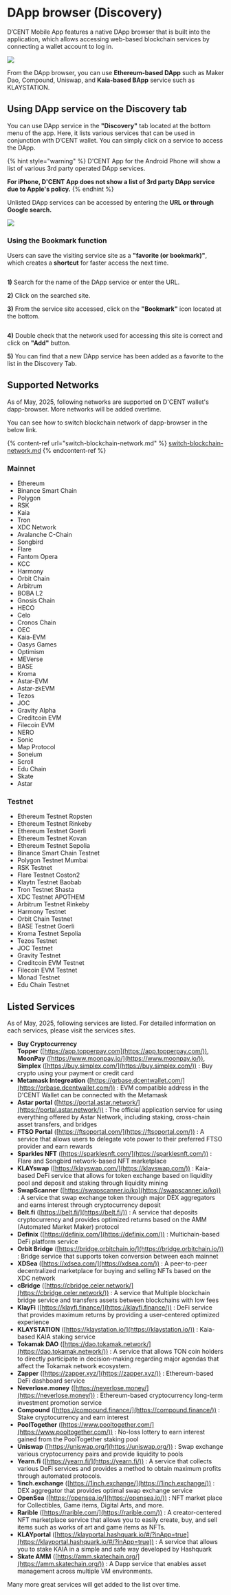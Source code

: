 # DApp browser (Discovery)

D’CENT Mobile App features a native DApp browser that is built into the application, which allows accessing web-based blockchain services by connecting a wallet account to log in.

![](<../../.gitbook/assets/Frame 1321315620.jpg>)

From the DApp browser, you can use **Ethereum-based DApp** such as Maker Dao, Compound, Uniswap, and **Kaia-based BApp** service such as KLAYSTATION.

## Using DApp service on the Discovery tab

You can use DApp service in the **"Discovery"** tab located at the bottom menu of the app. Here, it lists various services that can be used in conjunction with D’CENT wallet. You can simply click on a service to access the DApp.&#x20;

{% hint style="warning" %}
D'CENT App for the Android Phone will show a list of various 3rd party operated DApp services.

**For iPhone, D'CENT App does not show a list of 3rd party DApp service due to Apple's policy.**
{% endhint %}

Unlisted DApp services can be accessed by entering the **URL or through Google search.**

![](<../../.gitbook/assets/Frame 1321315621.jpg>)

### Using the Bookmark function

Users can save the visiting service site as a **"favorite (or bookmark)"**, which creates a **shortcut** for faster access the next time.

<div align="left"><img src="../../.gitbook/assets/Frame 1321315622.jpg" alt=""></div>

**1)** Search for the name of the DApp service or enter the URL.

**2)** Click on the searched site.

**3)** From the service site accessed, click on the **"Bookmark"** icon located at the bottom.

<div align="left"><img src="../../.gitbook/assets/Frame 1321315623.jpg" alt=""></div>

**4)** Double check that the network used for accessing this site is correct and click on **"Add"** button.

**5)** You can find that a new DApp service has been added as a favorite to the list in the Discovery Tab.

## **Supported Networks**

As of May, 2025, following networks are supported on D'CENT wallet's dapp-browser. More networks will be added overtime.

You can see how to switch blockchain network of dapp-browser in the below link.

{% content-ref url="switch-blockchain-network.md" %}
[switch-blockchain-network.md](switch-blockchain-network.md)
{% endcontent-ref %}

### Mainnet

* Ethereum
* Binance Smart Chain
* Polygon
* RSK
* Kaia
* Tron
* XDC Network
* Avalanche C-Chain
* Songbird
* Flare
* Fantom Opera
* KCC
* Harmony
* Orbit Chain
* Arbitrum
* BOBA L2
* Gnosis Chain
* HECO
* Celo
* Cronos Chain
* OEC
* Kaia-EVM
* Oasys Games
* Optimism
* MEVerse
* BASE
* Kroma
* Astar-EVM
* Astar-zkEVM
* Tezos
* JOC
* Gravity Alpha
* Creditcoin EVM
* Filecoin EVM
* NERO
* Sonic
* Map Protocol
* Soneium
* Scroll
* Edu Chain
* Skate
* Astar

### Testnet

* Ethereum Testnet Ropsten
* Ethereum Testnet Rinkeby
* Ethereum Testnet Goerli
* Ethereum Testnet Kovan
* Ethereum Testnet Sepolia
* Binance Smart Chain Testnet
* Polygon Testnet Mumbai
* RSK Testnet
* Flare Testnet Coston2
* Klaytn Testnet Baobab
* Tron Testnet Shasta
* XDC Testnet APOTHEM
* Arbitrum Testnet Rinkeby
* Harmony Testnet
* Orbit Chain Testnet
* BASE Testnet Goerli
* Kroma Testnet Sepolia
* Tezos Testnet
* JOC Testnet
* Gravity Testnet
* Creditcoin EVM Testnet
* Filecoin EVM Testnet
* Monad Testnet
* Edu Chain Testnet

## Listed Services

As of May, 2025, following services are listed. For detailed information on each services, please visit the services sites.

* **Buy Cryptocurrency**\
  **Topper** ([https://app.topperpay.com](https://app.topperpay.com/)), **MoonPay** ([https://www.moonpay.io/](https://www.moonpay.io/)), **Simplex** ([https://buy.simplex.com/](https://buy.simplex.com/)) : Buy crypto using your payment or credit card
* **Metamask Integreation** ([https://qrbase.dcentwallet.com/](https://qrbase.dcentwallet.com/)) : EVM compatible address in the D'CENT Wallet can be connected with the Metamask
* **Astar portal** ([https://portal.astar.network/](https://portal.astar.network/)) : The official application service for using everything offered by Astar Network, including staking, cross-chain asset transfers, and bridges
* **FTSO Portal** ([https://ftsoportal.com/](https://ftsoportal.com/)) : A service that allows users to delegate vote power to their preferred FTSO provider and earn rewards
* **Sparkles NFT** ([https://sparklesnft.com/](https://sparklesnft.com/)) : Flare and Songbird network-based NFT marketplace
* **KLAYswap** ([https://klayswap.com/](https://klayswap.com/)) : Kaia-based DeFi service that allows for token exchange based on liquidity pool and deposit and staking through liquidity mining
* **SwapScanner** ([https://swapscanner.io/ko](https://swapscanner.io/ko)) : A service that swap exchange token through major DEX aggregators and earns interest through cryptocurrency deposit
* **Belt.fi** ([https://belt.fi/](https://belt.fi/)) : A service that deposits cryptocurrency and provides optimized returns based on the AMM (Automated Market Maker) protocol
* **Definix** ([https://definix.com/](https://definix.com/)) : Multichain-based DeFi platform service
* **Orbit Bridge** ([https://bridge.orbitchain.io/](https://bridge.orbitchain.io/)) : Bridge service that supports token conversion between each mainnet
* **XDSea** ([https://xdsea.com/](https://xdsea.com/)) : A peer-to-peer decentralized marketplace for buying and selling NFTs based on the XDC network
* **cBridge** ([https://cbridge.celer.network/](https://cbridge.celer.network/)) : A service that Multiple blockchain bridge service and  transfers assets between blockchains with low fees
* **KlayFi** ([https://klayfi.finance/](https://klayfi.finance/)) : DeFi service that provides maximum returns by providing a user-centered optimized experience
* **KLAYSTATION** ([https://klaystation.io/](https://klaystation.io/)) : Kaia-based KAIA staking service
* **Tokamak DAO** ([https://dao.tokamak.network/](https://dao.tokamak.network/)) : A service that allows TON coin holders to directly participate in decision-making regarding major agendas that affect the Tokamak network ecosystem.
* **Zapper** ([https://zapper.xyz/](https://zapper.xyz/)) : Ethereum-based DeFi dashboard service
* **Neverlose.money** ([https://neverlose.money/](https://neverlose.money/)) : Ethereum-based cryptocurrency long-term investment promotion service
* **Compound** ([https://compound.finance/](https://compound.finance/)) : Stake cryptocurrency and earn interest
* **PoolTogether** ([https://www.pooltogether.com/](https://www.pooltogether.com/)) : No-loss lottery to earn interest gained from the PoolTogether staking pool
* **Uniswap** ([https://uniswap.org/](https://uniswap.org/)) : Swap exchange various cryptocurrency pairs and provide liquidity to pools
* **Yearn.fi** ([https://yearn.fi/](https://yearn.fi/)) : A service that collects various DeFi services and provides a method to obtain maximum profits through automated protocols.
* **1inch.exchange** ([https://1inch.exchange/](https://1inch.exchange/)) : DEX aggregator that provides optimal swap exchange service
* **OpenSea** ([https://opensea.io/](https://opensea.io/)) : NFT market place for Collectibles, Game items, Digital Arts, and more.
* **Rarible** ([https://rarible.com/](https://rarible.com/)) : A creator-centered NFT marketplace service that allows you to easily create, buy, and sell items such as works of art and game items as NFTs.
* **KLAYportal** ([https://klayportal.hashquark.io/#/?inApp=true](https://klayportal.hashquark.io/#/?inApp=true)) : A service that allows you to stake KAIA in a simple and safe way developed by Hashquark
* **Skate AMM** ([https://amm.skatechain.org/](https://amm.skatechain.org/)) : A Dapp service that enables asset management across multiple VM environments.

Many more great services will get added to the list over time.
